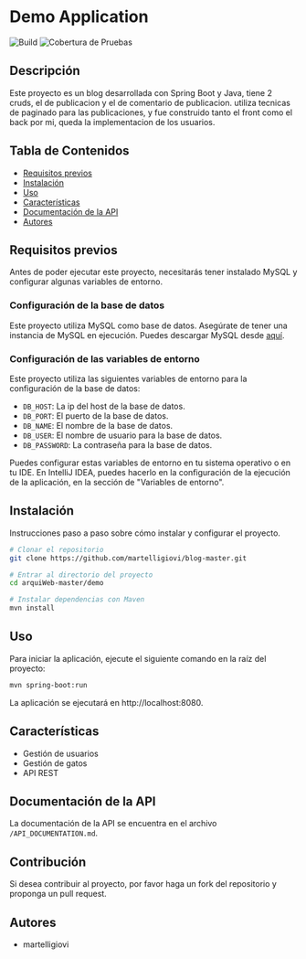 # Demo Application

 ![Build](https://img.shields.io/badge/build-passing-brightgreen.svg) ![Cobertura de Pruebas](https://img.shields.io/badge/tests-100%25-success.svg)

## Descripción

Este proyecto es un blog  desarrollada con Spring Boot y Java, tiene 2 cruds, el de publicacion y el de comentario de publicacion. utiliza tecnicas de paginado para las publicaciones, y fue construido tanto el front como el back por mi, queda la implementacion de los usuarios.


## Tabla de Contenidos
- [Requisitos previos](#Requisitos)
- [Instalación](#instalación)
- [Uso](#uso)
- [Características](#características)
- [Documentación de la API](#documentación-de-la-api)
- [Autores](#autores)

## Requisitos previos

Antes de poder ejecutar este proyecto, necesitarás tener instalado MySQL y configurar algunas variables de entorno.

### Configuración de la base de datos

Este proyecto utiliza MySQL como base de datos. Asegúrate de tener una instancia de MySQL en ejecución. Puedes descargar MySQL desde [aquí](https://dev.mysql.com/downloads/mysql/).

### Configuración de las variables de entorno

Este proyecto utiliza las siguientes variables de entorno para la configuración de la base de datos:

- `DB_HOST`: La ip del host de la base de datos.
- `DB_PORT`: El puerto de la base de datos.
- `DB_NAME`: El nombre de la base de datos.
- `DB_USER`: El nombre de usuario para la base de datos.
- `DB_PASSWORD`: La contraseña para la base de datos.

Puedes configurar estas variables de entorno en tu sistema operativo o en tu IDE. En IntelliJ IDEA, puedes hacerlo en la configuración de la ejecución de la aplicación, en la sección de "Variables de entorno".

## Instalación

Instrucciones paso a paso sobre cómo instalar y configurar el proyecto.

```bash
# Clonar el repositorio
git clone https://github.com/martelligiovi/blog-master.git

# Entrar al directorio del proyecto
cd arquiWeb-master/demo

# Instalar dependencias con Maven
mvn install
```

## Uso

Para iniciar la aplicación, ejecute el siguiente comando en la raíz del proyecto:

```bash
mvn spring-boot:run
```

La aplicación se ejecutará en http://localhost:8080.

## Características

- Gestión de usuarios
- Gestión de gatos
- API REST

## Documentación de la API

La documentación de la API se encuentra en el archivo `/API_DOCUMENTATION.md`.

## Contribución

Si desea contribuir al proyecto, por favor haga un fork del repositorio y proponga un pull request.



## Autores

- martelligiovi

